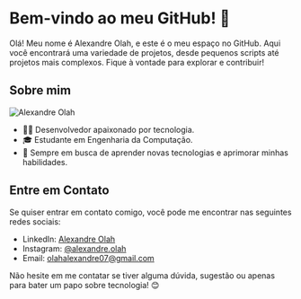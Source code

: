 # Bem-vindo ao meu GitHub! 👋

Olá! Meu nome é Alexandre Olah, e este é o meu espaço no GitHub. Aqui você encontrará uma variedade de projetos, desde pequenos scripts até projetos mais complexos. Fique à vontade para explorar e contribuir!

## Sobre mim

![Alexandre Olah]([https://media-exp1.licdn.com/dms/image/C4E03AQGRXVtG8x-PXw/profile-displayphoto-shrink_400_400/0/1517110033179?e=1630540800&v=beta&t=EmqhxzKpiubMJp0R6s9bG2z0uKjM2LveZa3mvSvX3Gk](https://media.licdn.com/dms/image/D4D03AQEFd3nbLUIurQ/profile-displayphoto-shrink_200_200/0/1677000911121?e=2147483647&v=beta&t=QHWkGm_SiV7jISASHPuwjSOGzk0gvLIWzgO53Nh29TY))

- 👨‍💻 Desenvolvedor apaixonado por tecnologia.
- 🎓 Estudante em Engenharia da Computação.
- 🚀 Sempre em busca de aprender novas tecnologias e aprimorar minhas habilidades.

<!-- ## Projetos em Destaque

Aqui estão alguns dos meus projetos favoritos:

### Projeto 1

Breve descrição do projeto 1.

![Projeto 1](link_para_imagem_projeto1.png)

### Projeto 2

Breve descrição do projeto 2.

![Projeto 2](link_para_imagem_projeto2.png)

## Como Contribuir

Sinta-se à vontade para abrir issues, enviar pull requests ou entrar em contato comigo diretamente se tiver alguma ideia para colaboração ou sugestão de melhoria em algum dos meus projetos. Estou sempre aberto a novas colaborações!
-->
## Entre em Contato

Se quiser entrar em contato comigo, você pode me encontrar nas seguintes redes sociais:

- LinkedIn: [Alexandre Olah](https://br.linkedin.com/in/alexandreolah)
- Instagram: [@alexandre.olah](https://www.instagram.com/alexandre.olah/)
- Email: olahalexandre07@gmail.com

Não hesite em me contatar se tiver alguma dúvida, sugestão ou apenas para bater um papo sobre tecnologia! 😊
